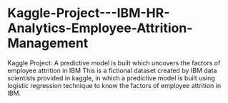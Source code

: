 # Kaggle-Project---IBM-HR-Analytics-Employee-Attrition-Management
Kaggle Project: A predictive model is built which uncovers the factors of employee attrition in IBM
This is a fictional dataset created by IBM data scientists provided in kaggle, in which a predictive model is built using logistic regression technique to know the factors of employee attrition in IBM.
